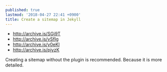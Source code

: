 ```yaml
---
published: true
lastmod: '2018-04-27 22:41 +0900'
title: Create a sitemap in Jekyll
---
```

- <http://archive.is/SGj9T>
- <http://archive.is/vSfIg>
- <http://archive.is/y0eKl>
- <http://archive.is/pjyzK>

Creating a sitemap without the plugin is recommended. Because it is more detailed.